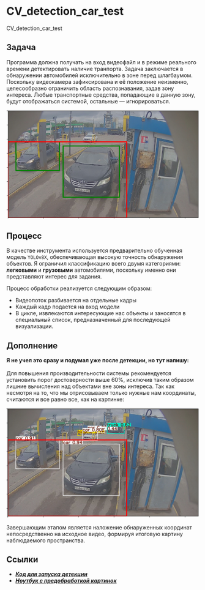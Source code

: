 # CV_detection_car_test
CV_detection_car_test

## Задача

Программа должна получать на вход видеофайл и в режиме реального времени детектировать наличие
транпорта. Задача заключается в обнаружении автомобилей исключительно в зоне перед шлагбаумом. Поскольку видеокамера зафиксирована и её положение неизменно, целесообразно ограничить область распознавания, задав зону интереса. Любые транспортные средства, попадающие в данную зону, будут отображаться системой, остальные — игнорироваться.

![alt text](image-2.png)

## Процесс
В качестве инструмента используется предварительно обученная модель `YOLOv8X`, обеспечивающая высокую точность обнаружения объектов. Я ограничил классификацию всего двумя категориями: **легковыми** и **грузовыми** автомобилями, поскольку именно они представляют интерес для задания.

Процесс обработки реализуется следующим образом: 
* Видеопоток разбивается на отдельные кадры
* Каждый кадр подается на вход модели 
* В цикле, извлекаются интересующие нас объекты и заносятся в специальный список, предназначенный для последующей визуализации. 

## Дополнение

**Я не учел это сразу и подумал уже после детекции, но тут напишу:** <br><br>
Для повышения производительности системы рекомендуется установить порог достоверности выше 60%, исключив таким образом лишние вычисления над объектами вне зоны интереса. Так как несмотря на то, что мы отрисовываем только нужные нам координаты, считаются и все равно все, как на картинке:

![alt text](image-1.png)

Завершающим этапом является наложение обнаруженных координат непосредственно на исходное видео, формируя итоговую картину наблюдаемого пространства.

## Ссылки

* ***[Код для запуска детекции](detection.py)***
* ***[Ноутбук с предобработкой картинок](prediction.ipynb)***

##
